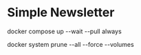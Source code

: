 # Simple Newsletter

docker compose up --wait --pull always

docker system prune --all --force --volumes
